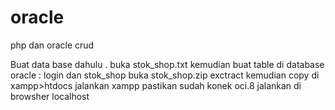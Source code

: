 # oracle
php dan oracle crud

Buat data base dahulu . 
buka stok_shop.txt kemudian buat table di database oracle :  login dan stok_shop
buka stok_shop.zip exctract kemudian copy di xampp>htdocs
jalankan xampp pastikan sudah konek oci.8
jalankan di browsher localhost
